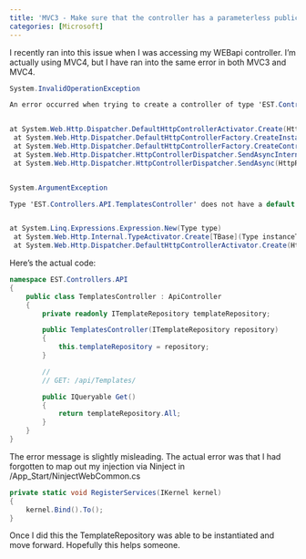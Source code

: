 ```yaml
---
title: 'MVC3 - Make sure that the controller has a parameterless public constructor.'
categories: [Microsoft]
---
```


I recently ran into this issue when I was accessing my WEBapi controller. I’m actually using MVC4, but I have ran into the same error in both MVC3 and MVC4.

```csharp
System.InvalidOperationException

An error occurred when trying to create a controller of type 'EST.Controllers.API.TemplatesController'. Make sure that the controller has a parameterless public constructor.


at System.Web.Http.Dispatcher.DefaultHttpControllerActivator.Create(HttpControllerContext controllerContext, Type controllerType)
 at System.Web.Http.Dispatcher.DefaultHttpControllerFactory.CreateInstance(HttpControllerContext controllerContext, HttpControllerDescriptor controllerDescriptor)
 at System.Web.Http.Dispatcher.DefaultHttpControllerFactory.CreateController(HttpControllerContext controllerContext, String controllerName)
 at System.Web.Http.Dispatcher.HttpControllerDispatcher.SendAsyncInternal(HttpRequestMessage request, CancellationToken cancellationToken)
 at System.Web.Http.Dispatcher.HttpControllerDispatcher.SendAsync(HttpRequestMessage request, CancellationToken cancellationToken)


System.ArgumentException

Type 'EST.Controllers.API.TemplatesController' does not have a default constructor


at System.Linq.Expressions.Expression.New(Type type)
 at System.Web.Http.Internal.TypeActivator.Create[TBase](Type instanceType)
 at System.Web.Http.Dispatcher.DefaultHttpControllerActivator.Create(HttpControllerContext controllerContext, Type controllerType)
```



Here’s the actual code:
```csharp
namespace EST.Controllers.API
{
    public class TemplatesController : ApiController
    {
        private readonly ITemplateRepository templateRepository;

        public TemplatesController(ITemplateRepository repository)
        {
            this.templateRepository = repository;
        }

        //
        // GET: /api/Templates/

        public IQueryable Get()
        {
            return templateRepository.All;
        }
    }
}
```
The error message is slightly misleading. The actual error was that I had forgotten to map out my injection via Ninject in /App_Start/NinjectWebCommon.cs
```csharp
private static void RegisterServices(IKernel kernel)
{
    kernel.Bind().To();
}
```
Once I did this the TemplateRepository was able to be instantiated and move forward. Hopefully this helps someone.